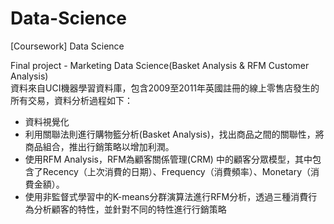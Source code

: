 # Data-Science
[Coursework] Data Science  
  
Final project - Marketing Data Science(Basket Analysis & RFM Customer Analysis)    
資料來自UCI機器學習資料庫，包含2009至2011年英國註冊的線上零售店發生的所有交易，資料分析過程如下：
* 資料視覺化  
* 利用關聯法則進行購物籃分析(Basket Analysis)，找出商品之間的關聯性，將商品組合，推出行銷策略以增加利潤。  
* 使用RFM Analysis，RFM為顧客關係管理(CRM) 中的顧客分眾模型，其中包含了Recency（上次消費的日期）、Frequency（消費頻率）、Monetary（消費金額）。  
* 使用非監督式學習中的K-means分群演算法進行RFM分析，透過三種消費行為分析顧客的特性，並針對不同的特性進行行銷策略  
